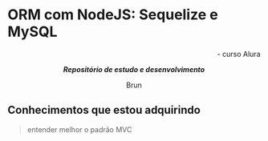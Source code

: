 # ORM com NodeJS: Sequelize e MySQL

<div align="right">
<p>- curso Alura</p>
</div>

<div align="center">

***Repositório de estudo e desenvolvimento***

Brun

</div>

## Conhecimentos que estou adquirindo

> entender melhor o padrão MVC
